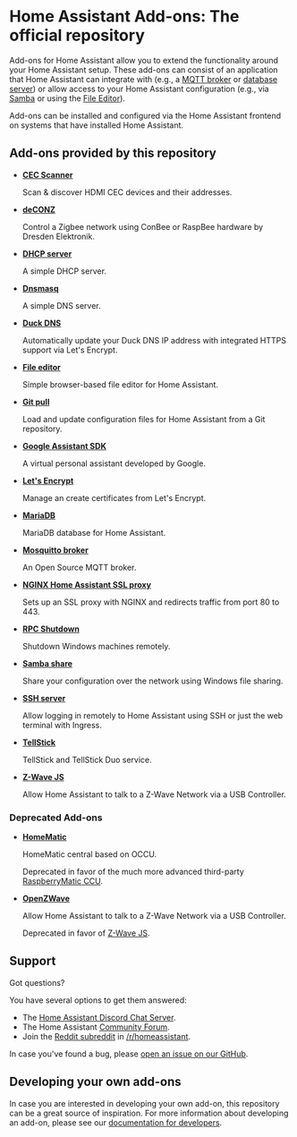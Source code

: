 # Home Assistant Add-ons: The official repository

Add-ons for Home Assistant allow you to extend the functionality
around your Home Assistant setup. These add-ons can consist of an application
that Home Assistant can integrate with (e.g., a [MQTT broker](/mosquitto/README.md) or [database server](/mariadb/README.md))
or allow access to your Home Assistant configuration (e.g., via [Samba](/samba/README.md) or using
the [File Editor](/configurator/README.md)).

Add-ons can be installed and configured via the Home Assistant frontend on
systems that have installed Home Assistant.

## Add-ons provided by this repository

- **[CEC Scanner](/cec_scan/README.md)**

    Scan & discover HDMI CEC devices and their addresses.

- **[deCONZ](/deconz/README.md)**

    Control a Zigbee network using ConBee or RaspBee hardware by Dresden Elektronik.

- **[DHCP server](/dhcp_server/README.md)**

    A simple DHCP server.

- **[Dnsmasq](/dnsmasq/README.md)**

    A simple DNS server.

- **[Duck DNS](/duckdns/README.md)**

    Automatically update your Duck DNS IP address with integrated HTTPS support via Let's Encrypt.

- **[File editor](/configurator/README.md)**

    Simple browser-based file editor for Home Assistant.

- **[Git pull](/git_pull/README.md)**

    Load and update configuration files for Home Assistant from a Git repository.

- **[Google Assistant SDK](/google_assistant/README.md)**

    A virtual personal assistant developed by Google.

- **[Let's Encrypt](/letsencrypt/README.md)**

    Manage an create certificates from Let's Encrypt.

- **[MariaDB](/mariadb/README.md)**

    MariaDB database for Home Assistant.

- **[Mosquitto broker](/mosquitto/README.md)**

    An Open Source MQTT broker.

- **[NGINX Home Assistant SSL proxy](/nginx_proxy/README.md)**

    Sets up an SSL proxy with NGINX and redirects traffic from port 80 to 443.

- **[RPC Shutdown](/rpc_shutdown/README.md)**

    Shutdown Windows machines remotely.

- **[Samba share](/samba/README.md)**

    Share your configuration over the network using Windows file sharing.

- **[SSH server](/ssh/README.md)**

    Allow logging in remotely to Home Assistant using SSH or just the web terminal with Ingress.

- **[TellStick](/tellstick/README.md)**

    TellStick and TellStick Duo service.

- **[Z-Wave JS](/zwave_js/README.md)**

    Allow Home Assistant to talk to a Z-Wave Network via a USB Controller.

### Deprecated Add-ons

- **[HomeMatic](/homematic/README.md)**

    HomeMatic central based on OCCU.

    Deprecated in favor of the much more advanced third-party [RaspberryMatic CCU](https://github.com/jens-maus/RaspberryMatic/tree/master/home-assistant-addon).

- **[OpenZWave](/zwave/README.md)**

    Allow Home Assistant to talk to a Z-Wave Network via a USB Controller.

    Deprecated in favor of [Z-Wave JS](/zwave_js/README.md).

## Support

Got questions?

You have several options to get them answered:

- The [Home Assistant Discord Chat Server][discord].
- The Home Assistant [Community Forum][forum].
- Join the [Reddit subreddit][reddit] in [/r/homeassistant][reddit].

In case you've found a bug, please [open an issue on our GitHub][issue].

## Developing your own add-ons

In case you are interested in developing your own add-on, this
repository can be a great source of inspiration. For more information
about developing an add-on, please see our
[documentation for developers][dev-docs].

[discord]: https://discord.gg/c5DvZ4e
[forum]: https://community.home-assistant.io
[i386-shield]: https://img.shields.io/badge/i386-no-red.svg
[issue]: https://github.com/home-assistant/addons/issues
[reddit]: https://reddit.com/r/homeassistant
[dev-docs]: https://developers.home-assistant.io/docs/add-ons/
